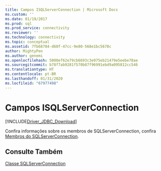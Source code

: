 ```yaml
---
title: Campos ISQLServerConnection | Microsoft Docs
ms.custom: ''
ms.date: 01/19/2017
ms.prod: sql
ms.prod_service: connectivity
ms.reviewer: ''
ms.technology: connectivity
ms.topic: conceptual
ms.assetid: 7fb68784-d60f-47cc-9e80-568e1bc5678c
author: MightyPen
ms.author: genemi
ms.openlocfilehash: 5000ef62e79cb6693c3e975eb21479e5eebe78ae
ms.sourcegitcommit: b78f7ab9281f570b87f96991ebd9a095812cc546
ms.translationtype: HT
ms.contentlocale: pt-BR
ms.lasthandoff: 01/31/2020
ms.locfileid: "67977498"
---
```

# <a name="isqlserverconnection-fields"></a>Campos ISQLServerConnection
[!INCLUDE[Driver_JDBC_Download](../../../includes/driver_jdbc_download.md)]

  Confira informações sobre os membros de SQLServerConnection, confira [Membros do SQLServerConnection](../../../connect/jdbc/reference/sqlserverconnection-members.md).  
  
## <a name="see-also"></a>Consulte Também  
 [Classe SQLServerConnection](../../../connect/jdbc/reference/sqlserverconnection-class.md)  
  
  
